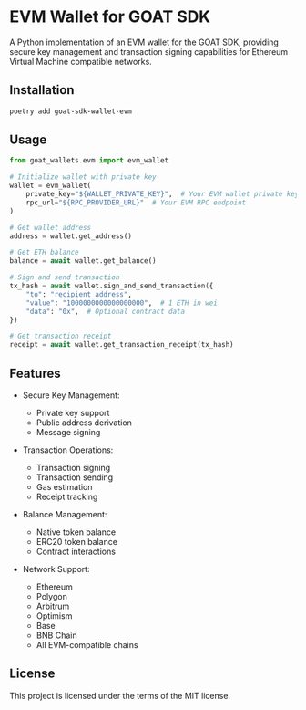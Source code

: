 # EVM Wallet for GOAT SDK

A Python implementation of an EVM wallet for the GOAT SDK, providing secure key management and transaction signing capabilities for Ethereum Virtual Machine compatible networks.

## Installation

```bash
poetry add goat-sdk-wallet-evm
```

## Usage

```python
from goat_wallets.evm import evm_wallet

# Initialize wallet with private key
wallet = evm_wallet(
    private_key="${WALLET_PRIVATE_KEY}",  # Your EVM wallet private key
    rpc_url="${RPC_PROVIDER_URL}"  # Your EVM RPC endpoint
)

# Get wallet address
address = wallet.get_address()

# Get ETH balance
balance = await wallet.get_balance()

# Sign and send transaction
tx_hash = await wallet.sign_and_send_transaction({
    "to": "recipient_address",
    "value": "1000000000000000000",  # 1 ETH in wei
    "data": "0x",  # Optional contract data
})

# Get transaction receipt
receipt = await wallet.get_transaction_receipt(tx_hash)
```

## Features

- Secure Key Management:
  - Private key support
  - Public address derivation
  - Message signing
  
- Transaction Operations:
  - Transaction signing
  - Transaction sending
  - Gas estimation
  - Receipt tracking
  
- Balance Management:
  - Native token balance
  - ERC20 token balance
  - Contract interactions
  
- Network Support:
  - Ethereum
  - Polygon
  - Arbitrum
  - Optimism
  - Base
  - BNB Chain
  - All EVM-compatible chains

## License

This project is licensed under the terms of the MIT license.
